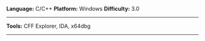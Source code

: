 **Language:** C/C++
**Platform:** Windows
**Difficulty:** 3.0

---

**Tools:** CFF Explorer, IDA, x64dbg

---
